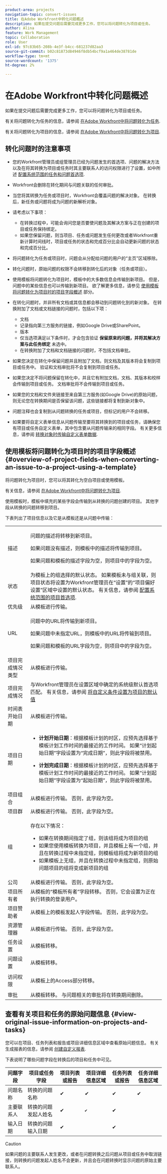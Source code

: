 ```yaml
---
product-area: projects
navigation-topic: convert-issues
title: 在Adobe Workfront中转化问题概述
description: 如果在提交问题后需要完成更多工作，您可以将问题转化为项目或任务。
author: Alina
feature: Work Management
topic: Collaboration
role: User
exl-id: 97c83b65-208b-4e3f-b4cc-681237d82aa3
source-git-commit: b02c81873d84946f8db54bcf9a1a464de38781de
workflow-type: tm+mt
source-wordcount: '1375'
ht-degree: 2%

---
```


# 在Adobe Workfront中转化问题概述

如果在提交问题后需要完成更多工作，您可以将问题转化为项目或任务。

有关将问题转化为任务的信息，请参阅 [在Adobe Workfront中将问题转化为任务](../../../manage-work/issues/convert-issues/convert-issue-to-task.md).

有关将问题转化为项目的信息，请参阅 [在Adobe Workfront中将问题转化为项目](../../../manage-work/issues/convert-issues/convert-issue-to-project.md).

## 转化问题时的注意事项

* 您的Workfront管理员或组管理员已经为问题发生的首选项、问题的解决方法以及在将其转换为项目或任务时其主要联系人的访问权限进行了设置，如中所述 [配置系统范围的任务和问题首选项](../../../administration-and-setup/set-up-workfront/configure-system-defaults/set-task-issue-preferences.md).
* Workfront会删除在转化期间与问题关联的任何审批。
* 当您将其转换为任务或项目时，Workfront会覆盖问题的解决对象。 在转换后，新任务或问题将成为问题的新解析对象。
* 请考虑以下事项：

   * 在转换过程中，可能会询问您是否要使问题及其解决方案与正在创建的项目或任务保持绑定。
   * 如果您保留问题，则当项目、任务或问题发生任何更改或者Workfront重新计算时间线时，项目或任务的状态和完成百分比会自动更新问题的状态和完成百分比。

* 将问题转化为任务或项目时，问题会从分配给问题的用户的“主页”区域移除。

* 转化问题时，原始问题的权限不会转移到转化后的对象（任务或项目）。

* 使用模板将问题转化为项目时，模板中的大多数信息会传输到新项目。 但是，问题中的某些信息也可以传输到新项目。 欲了解更多信息，请参见 [使用模板将问题转化为项目时的项目字段概述](#overview-of-project-fields-when-converting-an-issue-to-a-project-using-a-template) 部分。
* 在转化问题时，并非所有文档或其信息都会移动到问题转化到的新对象。 在转换附加了文档或文档链接的问题时，包括以下项：

   * 文档
   * 记录指向第三方服务的链接，例如Google Drive或SharePoint。
   * 版本
   * 仅当选项满足以下条件时，才会包含验证 **保留原来的问题，并将其解决方案与此任务绑定** 未选中。
   * 在转换附加了文档和文档链接的问题时，不包括文档审批。

* 如果您决定在转化中保留问题并且附加了文档，则文档及其版本将会复制到项目或任务中。 验证和文档审批将不会复制到项目或任务。
* 如果您决定不将问题保留在转化中，并且它有附加文档，文档、其版本和校样会传输到项目或任务。 文档审批将不会传输到项目或任务。
* 如果您的文档和文件夹链接至来自第三方服务(如Google Drive)的原始问题，则无论您在转换期间是否保留该问题，这些链接都将复制到新对象中。
* 问题注释也会复制到从问题转换的任务或项目，但标记的用户不会转移。
* 如果要将自定义表单信息从问题传输至要将其转换到的项目或任务，请确保您有项目或任务自定义表单，其中包含要从问题传输来的相同字段。 有关更多信息，请参阅 [转换对象时传输自定义表单数据](../../../administration-and-setup/customize-workfront/create-manage-custom-forms/transfer-custom-form-data-larger-item.md).

## 使用模板将问题转化为项目时的项目字段概述 {#overview-of-project-fields-when-converting-an-issue-to-a-project-using-a-template}

将问题转化为项目时，您可以将其转化为空白项目或使用模板。

有关信息，请参阅 [在Adobe Workfront中将问题转化为项目](../../../manage-work/issues/convert-issues/convert-issue-to-project.md).

使用模板时，模板中填充的某些字段会传输到从转换的问题创建的项目。 其他字段从转换的问题转移到项目。

下表列出了项目信息以及它是从模板还是从问题中传输：

<table style="table-layout:auto"> 
 <col> 
 <col> 
 <tbody> 
  <tr> 
   <td>描述</td> 
   <td> <p>问题的描述将转移到新项目。 </p> <p> 如果问题没有描述，则模板中的描述将传输到项目。 </p> <p>如果问题和模板的描述字段为空，则项目中的字段为空。 </p> </td> 
  </tr> 
  <tr> 
   <td>状态</td> 
   <td>为模板上的组选择的默认状态。 如果模板未与组关联，则项目状态将设置为Workfront管理员在“设置”的“项目偏好设置”区域中设置的默认状态。 有关信息，请参阅 <a href="../../../administration-and-setup/set-up-workfront/configure-system-defaults/set-project-preferences.md" class="MCXref xref">配置系统范围的项目首选项</a>.</td> 
  </tr> 
  <tr> 
   <td>优先级</td> 
   <td>从模板进行传输。 </td> 
  </tr> 
  <tr> 
   <td>URL</td> 
   <td> <p>问题中的URL将传输到新项目。 </p> <p> 如果问题中未指定URL，则模板中的URL将传输到项目。 </p> <p>如果问题和模板的URL字段为空，则项目中的字段为空。 </p> </td> 
  </tr> 
  <tr> 
   <td>项目完成情况类型</td> 
   <td>从模板进行传输。</td> 
  </tr> 
  <tr> 
   <td>项目完成情况</td> 
   <td>与Workfront管理员在设置区域中确定的系统级默认首选项匹配。 有关信息，请参阅 <a href="../../../administration-and-setup/customize-workfront/create-manage-custom-conditions/set-custom-condition-default-projects.md" class="MCXref xref">将自定义条件设置为项目的默认值</a></td> 
  </tr> 
  <tr> 
   <td>时间表开始日期</td> 
   <td>从模板进行传输。</td> 
  </tr> 
  <tr> 
   <td>项目日期</td> 
   <td> 
    <ul> 
     <li> <p><b>计划开始日期</b>：根据模板计划的时区，应预先选择基于模板计划工作时间的最接近的工作时间。 如果“计划起始日期”字段设置为“完成日期”，则此字段将被禁用。 </p> </li> 
     <li> <p><b>计划完成日期</b>：根据模板计划的时区，应预先选择基于模板计划工作时间的最接近的工作时间。 如果“计划起始日期”字段设置为“起始日期”，则此字段将被禁用。 </p> </li> 
    </ul> </td> 
  </tr> 
  <tr> 
   <td>项目组合</td> 
   <td>从模板进行传输。 否则，此字段为空。</td> 
  </tr> 
  <tr> 
   <td>项目群</td> 
   <td>从模板进行传输。 否则，此字段为空。</td> 
  </tr> 
  <tr> 
   <td>组</td> 
   <td><p> 存在以下情况：</p>
     <ul><li>如果在转换期间指定了组，则该组将成为项目的组</li>
     <li>如果您使用模板转换为项目，并且模板上有一个组，并且在转换过程中未指定组，则模板组将成为新项目的组</li>
      <li> 如果模板上无组，并且在转换过程中未指定组，则原始问题项目的组将变成新项目的组</li> </ul>
      </td> 
  </tr> 
  <tr> 
   <td>公司</td>    
   <td>  从模板进行传输。 否则，此字段为空。</td>

</tr> 
  <tr> 
   <td>项目所有者</td> 
   <td>从模板的“模板所有者”字段转移。 否则，它会设置为正在执行转换的登录用户。 </td> 
  </tr> 
  <tr> 
   <td>项目赞助者</td> 
   <td>从模板上的模板发起人字段传输。 否则，此字段为空。</td> 
  </tr> 
  <tr> 
   <td>资源管理器</td> 
   <td>从模板进行传输。 否则，此字段为空。</td> 
  </tr> 
  <tr> 
   <td>任务设置</td> 
   <td>从模板转移。</td> 
  </tr> 
  <tr> 
   <td>问题设置</td> 
   <td>从模板转移。 </td> 
  </tr> 
  <tr> 
   <td>访问权限</td> 
   <td> <p>从模板上的Access部分转移。 </p> </td> 
  </tr> 
  <tr> 
   <td>审批</td> 
   <td>从模板转移。 与问题相关的审批将在转换期间删除。 </td> 
  </tr> 
 </tbody> 
</table>

<!--WRITER
<div data-mc-conditions="QuicksilverOrClassic.Draft mode">
<h2>Convert an issue to a project</h2> 
<p data-mc-conditions="QuicksilverOrClassic.Draft mode">(NOTE:&nbsp;moved to its own article)</p>
-->
<!--
<ol>
<li value="1"> Click the <strong>Issues</strong> icon on a project. <p data-mc-conditions="QuicksilverOrClassic.Quicksilver"> <img src="assets/qs-issues-icon-highlighted-on-project.png"> </p> </li>
<li value="2"> <p>Click the issue to be converted to access the issue.</p> </li>
<li value="3"> <p> Click the <strong>More</strong> menu, then click <strong>Convert to Project</strong>. </p> <p> <img src="assets/qs-issue-more-menu-highlighted-350x469.png" style="width: 350;height: 469;" data-mc-conditions="QuicksilverOrClassic.Quicksilver"> </p> </li>
<li value="4"> <p>In the submenu that displays, do one of the following:</p>
<ul>
<li>Click <strong>New Project</strong></li>
<li>Under <strong>New from Template</strong>, click the name of a project template you want to use</li>
</ul> </li>
<li value="5"> <p>Specify a name for the project.</p> <p>The default name is the name of the issue you are converting.</p> </li>
<li value="6">(Optional and conditional) If you are creating this project from a template, update the available fields in the Convert to Project box.<br>For more information about editing fields on projects, see <a href="../../../manage-work/projects/manage-projects/edit-projects.md" class="MCXref xref">Edit projects</a>.</li>
<li value="7"> <p>(Optional and conditional) Under <strong>Options</strong>, select any of the available options:</p>
<ul>
<li> <p><strong>Keep the original issue and tie its resolution to the this project</strong>When deselected, the original issue is deleted.</p> <note type="note">
<p>Users without access or permissions to delete issues will not be able to delete the issue as they are converting it, regardless of the status of this setting. For information about access and permissions to issues, see:</p>
<ul>
<li> <p><a href="../../../administration-and-setup/add-users/configure-and-grant-access/grant-access-issues.md" class="MCXref xref">Grant access to issues</a> </p> </li>
<li> <p><a href="../../../workfront-basics/grant-and-request-access-to-objects/share-an-issue.md" class="MCXref xref">Share an issue </a> </p> </li>
</ul>
</note> </li>
<li><strong>Allow <User Name> to have access to this project</strong>If unselected, the user who entered the issue has no access to the new task.</li>
</ul> <note type="note">
<div>
<p>The options that are available here depend on how the Workfront administrator has configured them for everyone in the system or for your group. For more information, see <a href="../../../administration-and-setup/set-up-workfront/configure-system-defaults/set-task-issue-preferences.md" class="MCXref xref">Configure system-wide task and issue preferences</a>.</p>
<p>Or, if the top-level groups in your organization configured them separately, the options available here depend on which group you selected for the new project in step 6. For more information, see <a href="../../../administration-and-setup/manage-groups/create-and-manage-groups/configure-task-issue-preferences-group.md" class="MCXref xref">Configure task and issue preferences for a group</a><span class="preview">.</span></p>
</div>
</note> </li>
<li value="8">(Optional) In the <strong>Custom Forms</strong> section, attach any custom forms.<br>For more information about transferring information from the custom form of the issue to that of the new project, see <a href="../../../administration-and-setup/customize-workfront/create-manage-custom-forms/transfer-custom-form-data-larger-item.md" class="MCXref xref">Transfer custom form data when converting an object</a>.</li>
<li value="9"> <p>Click <strong>Save Changes.</strong></p> <p> <img src="assets/qs-issue-convert-to-project-before-saving-ui-350x366.png" style="width: 350;height: 366;" data-mc-conditions="QuicksilverOrClassic.Quicksilver"> </p> <p>The issue is now a project, if you decided to delete the original issue.<br>Or<br>The issue is now linked to the new project and it will complete when the project completes, if you decided to keep the original issue. </p> <p>Some issue fields transfer to the project. For information, see the <a href="#view-original-issue-information-on-projects-and-tasks" class="MCXref xref">View original issue information on projects and tasks</a> section in this article. </p> </li>
<li value="10"> <p>(Optional) Set any further project details ​(project owner, project dates) and tasks as necessary.</p> </li>
</ol>
</div>
-->

<!--
<div data-mc-conditions="QuicksilverOrClassic.Draft mode">
<h2>Convert an issue to a task</h2> <p data-mc-conditions="QuicksilverOrClassic.Draft mode">(NOTE: moved to its own article)</p>
-->
<!--
<ol>
<li value="1"> Click the Issues icon on a project.  </li>
<li value="2"> <p>Click the issue you want to convert to go to the issue's landing page. </p> </li>
<li value="3"> <p> Click the <strong>More</strong> menu on the issue, then <strong>Convert to Task</strong>.  </p> <p> <img src="assets/qs-issue-more-menu-highlighted-350x469.png" style="width: 350;height: 469;" data-mc-conditions="QuicksilverOrClassic.Quicksilver"> </p> </li>
<li value="4"> <p>Name the task.</p> </li>
<li value="5"> <p>Identify the project where the task will reside. </p> <p>You can select a different project from the project that the issue is on.</p> </li>
<li value="6"> <p>In the <strong>Project</strong> box, start typing the name of the project where you want to put the new task, then press <strong>Enter</strong> when it appears.</p> <p>By default, this box the name of the project containing the issue that you are converting.</p> </li>
<li value="7"> <p>(Optional and conditional) Under <strong>Options</strong>, select any of the following options. </p> <p>The Workfront administrator or group administrator must enable these preferences before they are visible during the conversion of issues: </p>
<ul>
<li> <p><strong>Keep the original issue and tie its resolution to the this task</strong> </p> <p>If unselected, the original issue is deleted.</p> <note type="note">
<p>Users without access or permissions to delete issues will not be able to delete the issue as they are converting it, regardless of the status of this setting. For information about access and permissions to issues, see:</p>
<ul>
<li> <p><a href="../../../administration-and-setup/add-users/configure-and-grant-access/grant-access-issues.md" class="MCXref xref">Grant access to issues</a> </p> </li>
<li> <p><a href="../../../workfront-basics/grant-and-request-access-to-objects/share-an-issue.md" class="MCXref xref">Share an issue </a> </p> </li>
</ul>
</note> </li>
<li> <p><strong>Allow <User Name> to have access to this task</strong> </p> <p>If unselected, the user who entered the issue has no access to the new task.</p> </li>
<li> <p><strong>Keep the planned completion date of the issue</strong> </p> <p>If unselected, the Planned Completion Date of the new task is calculated from the Planned Start Date of the task. The Planned Start Date of the new task is set according to the system preferences for new tasks.</p> </li>
</ul> <note type="note">
<div>
<p>The options that display here depend on how the Workfront administrator configured them for everyone in the system. For more information, see <a href="../../../administration-and-setup/set-up-workfront/configure-system-defaults/set-task-issue-preferences.md" class="MCXref xref">Configure system-wide task and issue preferences</a>.</p>
<p>Or, if the top-level groups in your organization configured them separately, the options that display here depend on which group is associated with the project you selected in step 6. For more information, see <a href="../../../administration-and-setup/manage-groups/create-and-manage-groups/configure-task-issue-preferences-group.md" class="MCXref xref">Configure task and issue preferences for a group</a>.</p>
</div>
</note> </li>
<li value="8">(Optional) Attach custom forms.<br>For more information about transferring information from the custom form of the issue to that of the new task, see <a href="../../../administration-and-setup/customize-workfront/create-manage-custom-forms/transfer-custom-form-data-larger-item.md" class="MCXref xref">Transfer custom form data when converting an object</a>.<br><p><img src="assets/qs-issue-convert-to-task-before-saving-ui-350x367.png" style="width: 350;height: 367;" data-mc-conditions="QuicksilverOrClassic.Quicksilver"></p></li>
<li value="9"> <p>Click <strong>Save Changes</strong> when all task settings are set.</p> <p>The issue is now a task on the designated project, if you decided to delete the original issue.</p> <p>Or</p> <p>The issue is now linked to the new task on the project you chose, and it will complete once the task completes, if you decided to keep the original issue.</p> <p>Some issue fields transfer to the task. For information, see the <a href="#view-original-issue-information-on-projects-and-tasks" class="MCXref xref">View original issue information on projects and tasks</a> section in this article. <br></p> </li>
<li value="10"> <p>(Optional) Continue editing the task (assignments, dates) as necessary. </p> </li>
</ol>
</div>
-->

## 查看有关项目和任务的原始问题信息 {#view-original-issue-information-on-projects-and-tasks}

您可以在项目、任务列表和报告或项目详细信息区域中查看原始问题信息。 有关生成报表的信息，请参阅 [创建自定义报表](../../../reports-and-dashboards/reports/creating-and-managing-reports/create-custom-report.md).

下表说明了哪些问题字段在转换后的项目和任务中可见。

| 问题字段 | 项目或任务字段 | 项目列表或报告 | 项目详细信息区域 | 任务列表或报告 | 任务详细信息区域 |
|---|---|---|---|---|---|
| 问题名称 | 转换的问题名称 | ✔ | ✔ | ✔ | ✔ |
| 主要联系人 | 转换的问题发起人姓名 | ✔ | `✔` | ✔ |   |
| 输入日期 | 转换的问题输入日期 | ✔ |   | ✔ |   |


>[!CAUTION]
>
>如果问题的主要联系人发生更改，或者在问题转换之后问题从项目或任务中取消链接，则转换的问题发起人姓名不会更新，并且会在问题转换时显示问题的原始主要联系人。
